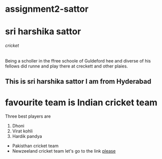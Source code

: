 # assignment2-sattor
# sri harshika sattor
###### cricket
 Being a scholler in the ffree schoole of Guldeford hee and diverse of his fellows did runne and play there at creckett and other plaies.

**This is sri harshika sattor**
**I am from Hyderabad**
---
# favourite team is Indian cricket team
Three best players are
   1. Dhoni
   2. Virat kohli
   3. Hardik pandya

   * Pakisthan cricket team
   * Newzeeland cricket team
   let's go to the link
   [please](https://github.com/sriharshika/assignment2-sattor/blob/main/AboutMe.md)
